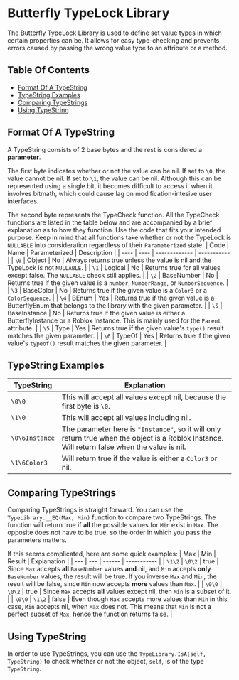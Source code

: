 # Butterfly TypeLock Library

The Butterfly TypeLock Library is used to define set value types in which certain properties can be. It allows for easy type-checking and prevents errors caused by passing the wrong value type to an attribute or a method.

## Table Of Contents
- [Format Of A TypeString](#tstring)
- [TypeString Examples](#examples)
- [Comparing TypeStrings](#cstring)
- [Using TypeString](#usage)

## Format Of A TypeString <a name = "tstring"></a>
A TypeString consists of 2 base bytes and the rest is considered a <b>parameter</b>.

The first byte indicates whether or not the value can be nil. If set to `\0`, the value cannot be nil. If set to `\1`, the value can be nil. Although this can be represented using a single bit, it becomes difficult to access it when it involves bitmath, which could cause lag on modification-intesive user interfaces.

The second byte represents the TypeCheck function. All the TypeCheck functions are listed in the table below and are accompanied by a brief explanation as to how they function. Use the code that fits your intended purpose. Keep in mind that all functions take whether or not the TypeLock is `NULLABLE` into consideration regardless of their `Parameterized` state.
| Code | Name | Parameterized | Description |
| ---- | ---- | ------------- | ----------- |
| `\0` | Object | No | Always returns true unless the value is nil and the TypeLock is not `NULLABLE`. |
| `\1` | Logical | No | Returns true for all values except false. The `NULLABLE` check still applies. |
| `\2` | BaseNumber | No | Returns true if the given value is a `number`, `NumberRange`, or `NumberSequence`. |
| `\3` | BaseColor | No | Returns true if the given value is a `Color3` or a `ColorSequence`. |
| `\4` | BEnum | Yes | Returns true if the given value is a ButterflyEnum that belongs to the library with the given parameter. |
| `\5` | BaseInstance | No | Returns true if the given value is either a ButterflyInstance or a Roblox Instance. This is mainly used for the `Parent` attribute. |
| `\5` | Type | Yes | Returns true if the given value's `type()` result matches the given parameter. |
| `\6` | TypeOf | Yes | Returns true if the given value's `typeof()` result matches the given parameter. |

## TypeString Examples <a name = "examples"></a>
| TypeString | Explanation |
| ---------- | ----------- |
| `\0\0` | This will accept all values except nil, because the first byte is `\0`. |
| `\1\0` | This will accept all values including nil. |
| `\0\6Instance` | The parameter here is `"Instance"`, so it will only return true when the object is a Roblox Instance. Will return false when the value is nil. |
| `\1\6Color3` | Will return true if the value is either a `Color3` or nil. |

## Comparing TypeStrings <a name = "cstring"></a>
Comparing TypeStrings is straight forward. You can use the `TypeLibrary.__EQ(Max, Min)` function to compare two TypeStrings. The function will return true if <b>all</b> the possible values for `Min` exist in `Max`. The opposite does not have to be true, so the order in which you pass the parameters matters.

If this seems complicated, here are some quick examples:
| Max | Min | Result | Explanation |
| --- | --- | ------ | ----------- |
| `\1\2` | `\0\2` | true | Since `Max` accepts <b>all</b> `BaseNumber` values <b>and</b> nil, and `Min` accepts <b>only</b> `BaseNumber` values, the result will be true. If you inverse `Max` and `Min`, the result will be false, since `Min` now accepts <b>more</b> values than `Max`. |
| `\0\0` | `\0\2` | true | Since `Max` accepts <b>all</b> values except nil, then `Min` is a subset of it. |
| `\0\0` | `\1\2` | false | Even though `Max` accepts more values than `Min` in this case, `Min` accepts nil, when `Max` does not. This means that `Min` is not a perfect subset of `Max`, hence the function returns false. |

## Using TypeString <a name = "usage"></a>
In order to use TypeStrings, you can use the `TypeLibrary.IsA(self, TypeString)` to check whether or not the object, `self`, is of the type `TypeString`.